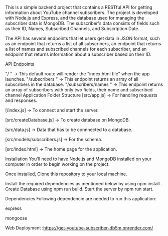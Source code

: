 This is a simple backend project that contains a RESTful API for getting information about YouTube channel subscribers. The project is developed with Node.js and Express, and the database used for managing the subscriber data is MongoDB. The subscriber's data consists of fields such as their ID, Names, Subscribed Channels, and Subscription Date.

The API has several endpoints that let users get data in JSON format, such as an endpoint that returns a list of all subscribers, an endpoint that returns a list of names and subscribed channels for each subscriber, and an endpoint that returns information about a subscriber based on their ID.

API Endpoints

"/ " -> This default route will render the "index.html file" when the app launches.
"/subscribers " -> This endpoint returns an array of all subscribers in the database.
"/subscribers/names " -> This endpoint returns an array of subscribers with only two fields, their name and subscribed channel
Application Folder Structure [src/app.js] -> For handling requests and responses.

[/index.js] -> To connect and start the server.

[src/createDatabase.js] -> To create database on MongoDB.

[src/data.js] -> Data that has to be connnected to a database.

[src/models/subscribers.js] -> For the schema.

[src/index.html] -> The home page for the application.

Installation You'll need to have Node.js and MongoDB installed on your computer in order to begin working on the project.

Once installed, Clone this repository to your local machine.

Install the required dependencies as mentioned below by using npm install . Create Database using npm run build. Start the server by npm run start.

Dependencies Following dependencie are needed to run this application:

express

mongoose

Web Deployment :https://get-youtube-subscriber-db5m.onrender.com/
